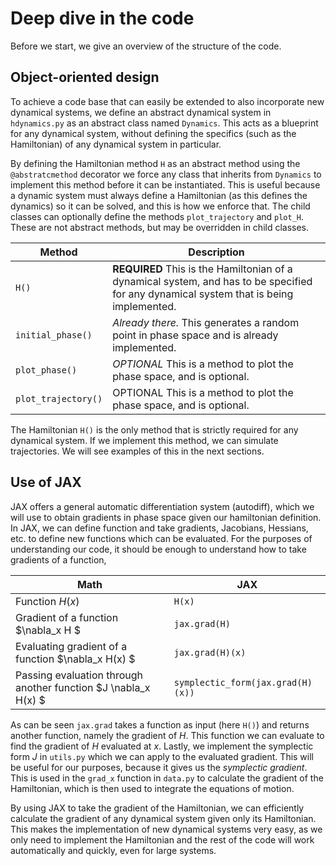 # Deep dive in the code

Before we start, we give an overview of the structure of the code.


## Object-oriented design

To achieve a code base that can easily be extended to also incorporate new dynamical systems, we define an abstract dynamical system in `hdynamics.py` as an abstract class named `Dynamics`. This acts as a blueprint for any dynamical system, without defining the specifics (such as the Hamiltonian) of any dynamical system in particular.

By defining the Hamiltonian method `H` as an abstract method using the ```@abstratcmethod``` decorator we force any class that inherits from `Dynamics` to implement this method before it can be instantiated. This is useful because a dynamic system must always define a Hamiltonian (as this defines the dynamics) so it can be solved, and this is how we enforce that. The child classes can optionally define the methods ```plot_trajectory``` and ```plot_H```. These are not abstract methods, but may be overridden in child classes.

| Method      | Description |
| ----------- | ----------- |
| `H()`      | <b>REQUIRED</b> This is the Hamiltonian of a dynamical system, and has to be specified for any dynamical system that is being implemented.   |
| `initial_phase()`   | <i>Already there.</i> This generates a random point in phase space and is already implemented.  |
| `plot_phase()`   | <i>OPTIONAL</i> This is a method to plot the phase space, and is optional.    |
| `plot_trajectory()`   | </i>OPTIONAL</i>  This is a method to plot the phase space, and is optional.      |

The Hamiltonian `H()` is the only method that is strictly required for any dynamical system. If we implement this method, we can simulate trajectories. We will see examples of this in the next sections.

## Use of JAX

JAX offers a general automatic differentiation system (autodiff), which we will use to obtain gradients in phase space given our hamiltonian definition. In JAX, we can define function and take gradients, Jacobians, Hessians, etc. to define new functions which can be evaluated. For the purposes of understanding our code, it should be enough to understand how to take gradients of a function,

| Math      | JAX |
| ----------- | ----------- |
| Function $H(x)$ | `H(x)`  |
| Gradient of a function $\nabla_x H $  | `jax.grad(H)`
| Evaluating gradient of a function $\nabla_x H(x) $  | `jax.grad(H)(x)`
| Passing evaluation through another function $J \nabla_x H(x) $  | `symplectic_form(jax.grad(H)(x))`

As can be seen `jax.grad` takes a function as input (here `H()`) and returns another function, namely the gradient of $H$. This function we can evaluate to find the gradient of $H$ evaluated at $x$. Lastly, we implement the symplectic form $J$ in `utils.py` which we can apply to the evaluated gradient. This will be useful for our purposes, because it gives us the <i>symplectic gradient</i>.  This is used in the `grad_x` function in `data.py` to calculate the gradient of the Hamiltonian, which is then used to integrate the equations of motion. 

By using JAX to take the gradient of the Hamiltonian, we can efficiently calculate the gradient of any dynamical system given only its Hamiltonian. This makes the implementation of new dynamical systems very easy, as we only need to implement the Hamiltonian and the rest of the code will work automatically and quickly, even for large systems.